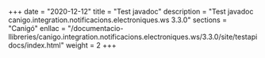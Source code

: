 +++
date        = "2020-12-12"
title       = "Test javadoc"
description = "Test javadoc canigo.integration.notificacions.electroniques.ws 3.3.0"
sections    = "Canigó"
enllac		= "/documentacio-llibreries/canigo.integration.notificacions.electroniques.ws/3.3.0/site/testapidocs/index.html"
weight		= 2
+++

